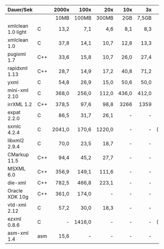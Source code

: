 Dauer/Sek         |     |  2000x  |   100x  |   20x  | 10x  |  3x   | Faktor |Note
------------------|-----|--------:|--------:|-------:|-----:|------:|-------:|---:
                  |     |  10MB   |  100MB  | 300MB  | 2GB  | 7,5GB |        |
xmlclean 1.0 light| C   |   13,2  |    7,1  |    4,6 |  8,1 |   8,3 |   1,0  | 1
xmlclean 1.0      | C   |   37,8  |   14,1  |   10,7 | 12,8 |  13,3 |   2,1  | 1
pugixml 1.7       | C++ |   33,6  |   15,8  |   10,7 | 26,0 |  27,4 |   2,7  | 2
rapidxml 1.13     | C++ |   28,7  |   14,9  |   17,2 | 40,8 |  71,2 |   4,3  | 3
yxml              | C   |   54,8  |   26,9  |   15,0 | 50,6 |  50,0 |   4,7  | 3
mini-xml 2.10     | C   |  368,0  |  256,0  |  112,0 |436,0 | 412,0 |  38,3  | 3
irrXML 1.2        | C++ |  378,5  |   97,6  |   98,8 |3266  | 1359  | 126,2  | 4
expat 2.2.0       | C   |   86,5  |   31,7  |   26,1 |  -   |  -    |  (5,6) | 4
sxmlc 4.2.4       | C   | 2041,0  |  170,6  | 1220,0 |  -   |  -    |(148,0) | 4 
libxml2 2.9.4     | C   |   70,0  |   23,5  |   18,7 |  -   |  -    |  (4,2) | 5
CMarkup 11.5      | C++ |   94,4  |   45,2  |   27,7 |  -   |  -    |  (6,5) | 5
MSXML 6.0         | C++ |  356,9  |  149,1  |  111,6 |  -   |  -    | (24,1) | 5
die-xml           | C++ |  782,5  |  466,8  |  223,1 |  -   |  -    | (57,8) | 5
Oracle XDK 10g    | C++ |  361,0  |  174,0  |     -  |  -   |  -    | (25,9) | 5
vtd-xml 2.12      | C   |   57,2  |   30,0  |   18,3 |  -   |  -    |  (4,2) | 6
ezxml 0.8.6       | C   |     -   | 1416,0  |     -  |  -   |  -    |(199,0) | 5
asm-xml 1.4       | asm |   15,6  |    -    |     -  |  -   |  -    |((1,2)) | 5 
  

